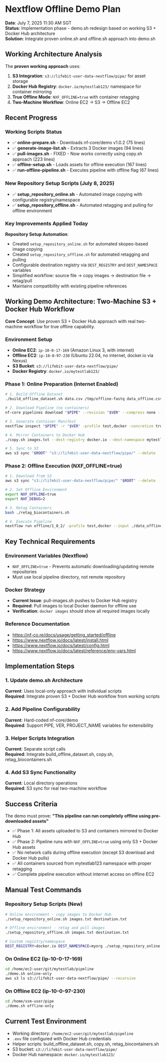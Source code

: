 # Nextflow Offline Demo Plan

**Date**: July 7, 2025 11:30 AM SGT  
**Status**: Implementation phase - demo.sh redesign based on working S3 + Docker Hub architecture  
**Solution**: Integrate proven online.sh and offline.sh approach into demo.sh

## Working Architecture Analysis

The **proven working approach** uses:
1. **S3 Integration**: `s3://lifebit-user-data-nextflow/pipe/` for asset storage
2. **Docker Hub Registry**: `docker.io/mytestlab123/` namespace for container mirroring
3. **True Offline Mode**: `NXF_OFFLINE=true` with container retagging
4. **Two-Machine Workflow**: Online EC2 → S3 → Offline EC2

## Recent Progress

### Working Scripts Status
- ✅ **online-prepare.sh** - Downloads nf-core/demo v1.0.2 (75 lines)
- ✅ **generate-image-list.sh** - Extracts 3 Docker images (94 lines)  
- ✅ **pull-images.sh** - FIXED - Now works correctly using copy.sh approach (223 lines)
- ✅ **offline-setup.sh** - Loads assets for offline execution (167 lines)
- ✅ **run-offline-pipeline.sh** - Executes pipeline with offline flag (67 lines)

### New Repository Setup Scripts (July 8, 2025)
- ✅ **setup_repository_online.sh** - Automated image copying with configurable registry/namespace
- ✅ **setup_repository_offline.sh** - Automated retagging and pulling for offline environment

### Key Improvements Applied Today
**Repository Setup Automation**:
- Created `setup_repository_online.sh` for automated skopeo-based image copying
- Created `setup_repository_offline.sh` for automated retagging and pulling
- Configurable destination registry via `DEST_REGISTRY` and `DEST_NAMESPACE` variables
- Simplified workflow: source file → copy images → destination file → retag/pull
- Maintains compatibility with existing pipeline references

## Working Demo Architecture: Two-Machine S3 + Docker Hub Workflow

**Core Concept**: Use proven S3 + Docker Hub approach with real two-machine workflow for true offline capability.

### Environment Setup
- **Online EC2**: `ip-10-0-17-169` (Amazon Linux 3, with internet)
- **Offline EC2**: `ip-10-0-97-230` (Ubuntu 22.04, no internet, docker.io via Nexus)
- **S3 Bucket**: `s3://lifebit-user-data-nextflow/pipe/`
- **Docker Registry**: `docker.io/mytestlab123/`

### Phase 1: Online Preparation (Internet Enabled)
```bash
# 1. Build Offline Dataset
./build_offline_dataset.sh data.csv /tmp/offline-fastq data_offline.csv

# 2. Download Pipeline (no containers)
nf-core pipelines download "$PIPE" --revision "$VER" --compress none --container-system none

# 3. Generate Container Manifest
nextflow inspect "$PIPE" -r "$VER" -profile test,docker -concretize true -format json | jq -r '.processes[].container' > images.txt

# 4. Mirror Containers to Docker Hub
./copy.sh images.txt --dest-registry docker.io --dest-namespace mytestlab123

# 5. Sync to S3
aws s3 sync "$ROOT" "s3://lifebit-user-data-nextflow/pipe/" --delete
```

### Phase 2: Offline Execution (NXF_OFFLINE=true)
```bash
# 1. Download from S3
aws s3 sync "s3://lifebit-user-data-nextflow/pipe/" "$ROOT" --delete

# 2. Set Offline Environment
export NXF_OFFLINE=true
export NXF_DEBUG=2

# 3. Retag Containers
bash ./retag_biocontainers.sh

# 4. Execute Pipeline
nextflow run offline/1_0_2/ -profile test,docker --input ./data_offline.csv --outdir /tmp/out-demo -w /tmp/work-demo
```

## Key Technical Requirements

### Environment Variables (Nextflow)
- `NXF_OFFLINE=true` - Prevents automatic downloading/updating remote repositories
- Must use local pipeline directory, not remote repository

### Docker Strategy
- **Current Issue**: pull-images.sh pushes to Docker Hub registry
- **Required**: Pull images to local Docker daemon for offline use
- **Verification**: `docker images` should show all required images locally

### Reference Documentation
- https://nf-co.re/docs/usage/getting_started/offline
- https://www.nextflow.io/docs/latest/install.html
- https://www.nextflow.io/docs/latest/config.html  
- https://www.nextflow.io/docs/latest/reference/env-vars.html

## Implementation Steps

### 1. Update demo.sh Architecture
**Current**: Uses local-only approach with individual scripts  
**Required**: Integrate proven S3 + Docker Hub workflow from working scripts

### 2. Add Pipeline Configurability
**Current**: Hard-coded nf-core/demo  
**Required**: Support PIPE, VER, PROJECT_NAME variables for extensibility

### 3. Helper Scripts Integration
**Current**: Separate script calls  
**Required**: Integrate build_offline_dataset.sh, copy.sh, retag_biocontainers.sh

### 4. Add S3 Sync Functionality
**Current**: Local directory operations  
**Required**: S3 sync for real two-machine workflow

## Success Criteria

The demo must prove: **"This pipeline can run completely offline using pre-downloaded assets"**

- ✅ Phase 1: All assets uploaded to S3 and containers mirrored to Docker Hub
- ✅ Phase 2: Pipeline runs with `NXF_OFFLINE=true` using only S3 + Docker Hub assets  
- ✅ No network calls during offline execution (except S3 download and Docker Hub pulls)
- ✅ All containers sourced from mytestlab123 namespace with proper retagging
- ✅ Complete pipeline execution without internet access on offline EC2

## Manual Test Commands

### Repository Setup Scripts (New)
```bash
# Online environment - copy images to Docker Hub
./setup_repository_online.sh images.txt destination.txt

# Offline environment - retag and pull images
./setup_repository_offline.sh images.txt destination.txt

# Custom registry/namespace
DEST_REGISTRY=docker.io DEST_NAMESPACE=myorg ./setup_repository_online.sh
```

### On Online EC2 (ip-10-0-17-169)
```bash
cd /home/ec2-user/git/mytestlab/pipeline
./demo.sh online-only
aws s3 ls s3://lifebit-user-data-nextflow/pipe/ --recursive
```

### On Offline EC2 (ip-10-0-97-230)
```bash
cd /home/ssm-user/pipe
./demo.sh offline-only
```

## Current Test Environment
- Working directory: `/home/ec2-user/git/mytestlab/pipeline`
- `.env` file configured with Docker Hub credentials
- Helper scripts: build_offline_dataset.sh, copy.sh, retag_biocontainers.sh
- S3 bucket: `s3://lifebit-user-data-nextflow/pipe/`
- Docker Hub namespace: `docker.io/mytestlab123/`